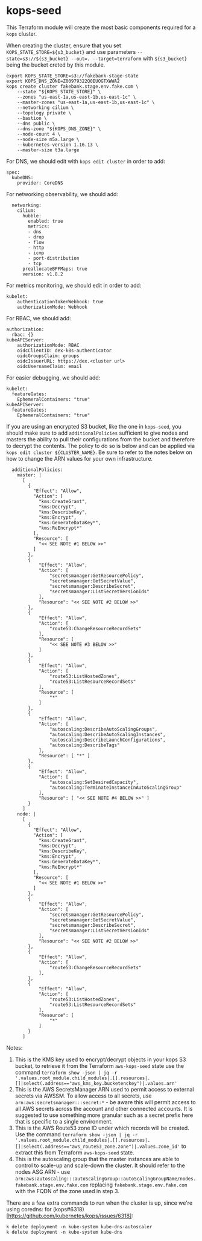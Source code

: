 # kops-seed
This Terraform module will create the most basic components required for a `kops` cluster.

When creating the cluster, ensure that you set `KOPS_STATE_STORE=${s3_bucket}` and use parameters `--state=s3://${s3_bucket} --out=. --target=terraform` with `${s3_bucket}` being the bucket creted by this module.

```
export KOPS_STATE_STORE=s3://fakebank-stage-state
export KOPS_DNS_ZONE=Z00979322Q0EUOGTXWWA2
kops create cluster fakebank.stage.env.fake.com \
    --state "${KOPS_STATE_STORE}" \
    --zones "us-east-1a,us-east-1b,us-east-1c" \
    --master-zones "us-east-1a,us-east-1b,us-east-1c" \
    --networking cilium \
    --topology private \
    --bastion \
    --dns public \
    --dns-zone "${KOPS_DNS_ZONE}" \
    --node-count 4 \
    --node-size m5a.large \
    --kubernetes-version 1.16.13 \
    --master-size t3a.large
```

For DNS, we should edit with `kops edit cluster` in order to add:

```
spec:
  kubeDNS:
    provider: CoreDNS
```
For networking observability, we should add:
```
  networking:
    cilium:
      hubble:
        enabled: true
        metrics:
        - dns
        - drop
        - flow
        - http
        - icmp
        - port-distribution
        - tcp
      preallocateBPFMaps: true
      version: v1.8.2
```
For metrics monitoring, we should edit in order to add:
```
kubelet:
    authenticationTokenWebhook: true
    authorizationMode: Webhook
```
For RBAC, we should add:
```
authorization:
  rbac: {}
kubeAPIServer:
    authorizationMode: RBAC
    oidcClientID: dex-k8s-authenticator
    oidcGroupsClaim: groups
    oidcIssuerURL: https://dex.<cluster url>
    oidcUsernameClaim: email
```
For easier debugging, we should add:
```
kubelet:
  featureGates:
    EphemeralContainers: "true"
kubeAPIServer:
  featureGates:
    EphemeralContainers: "true"
```

If you are using an encrypted S3 bucket, like the one in `kops-seed`, you should make sure to add `additionalPolicies` sufficient to give nodes and masters the ability to pull their configurations from the bucket and therefore to decrypt the contents. The policy to do so is below and can be applied via `kops edit cluster ${CLUSTER_NAME}`. Be sure to refer to the notes below on how to change the ARN values for your own infrastructure.

```
  additionalPolicies:
    master: |
      [
        {
          "Effect": "Allow",
          "Action": [
            "kms:CreateGrant",
            "kms:Decrypt",
            "kms:DescribeKey",
            "kms:Encrypt",
            "kms:GenerateDataKey*",
            "kms:ReEncrypt*"
          ],
          "Resource": [
            "<< SEE NOTE #1 BELOW >>"
          ]
        },
        {
            "Effect": "Allow",
            "Action": [
                "secretsmanager:GetResourcePolicy",
                "secretsmanager:GetSecretValue",
                "secretsmanager:DescribeSecret",
                "secretsmanager:ListSecretVersionIds"
            ],
            "Resource": "<< SEE NOTE #2 BELOW >>"
        },
        {
            "Effect": "Allow",
            "Action": [
                "route53:ChangeResourceRecordSets"
            ],
            "Resource": [
                "<< SEE NOTE #3 BELOW >>"
            ]
        },
        {
            "Effect": "Allow",
            "Action": [
                "route53:ListHostedZones",
                "route53:ListResourceRecordSets"
            ],
            "Resource": [
                "*"
            ]
        },
        {
            "Effect": "Allow",
            "Action": [
                "autoscaling:DescribeAutoScalingGroups",
                "autoscaling:DescribeAutoScalingInstances",
                "autoscaling:DescribeLaunchConfigurations",
                "autoscaling:DescribeTags"
            ],
            "Resource": [ "*" ]
        },
        {
            "Effect": "Allow",
            "Action": [
                "autoscaling:SetDesiredCapacity",
                "autoscaling:TerminateInstanceInAutoScalingGroup"
            ],
            "Resource": [ "<< SEE NOTE #4 BELOW >>" ]
        }
      ]
    node: |
      [
        {
          "Effect": "Allow",
          "Action": [
            "kms:CreateGrant",
            "kms:Decrypt",
            "kms:DescribeKey",
            "kms:Encrypt",
            "kms:GenerateDataKey*",
            "kms:ReEncrypt*"
          ],
          "Resource": [
            "<< SEE NOTE #1 BELOW >>"
          ]
        },
        {
            "Effect": "Allow",
            "Action": [
                "secretsmanager:GetResourcePolicy",
                "secretsmanager:GetSecretValue",
                "secretsmanager:DescribeSecret",
                "secretsmanager:ListSecretVersionIds"
            ],
            "Resource": "<< SEE NOTE #2 BELOW >>"
        },
        {
            "Effect": "Allow",
            "Action": [
                "route53:ChangeResourceRecordSets"
            ],
        },
        {
            "Effect": "Allow",
            "Action": [
                "route53:ListHostedZones",
                "route53:ListResourceRecordSets"
            ],
            "Resource": [
                "*"
            ]
        }
      ]
```

Notes:
1. This is the KMS key used to encrypt/decrypt objects in your kops S3 bucket, to retrieve it from the Terraform `aws-kops-seed` state use the command `terraform show -json | jq -r '.values.root_module.child_modules|.[].resources|.[]|select(.address=="aws_kms_key.bucketenckey")|.values.arn'`
2. This is the AWS SecretsManager ARN used to permit access to external secrets via AWSSM. To allow access to all secrets, use `arn:aws:secretsmanager:::secret:*` - be aware this will permit access to all AWS secrets across the account and other connected accounts. It is suggested to use something more granular such as a secret prefix here that is specific to a single environment.
3. This is the AWS Route53 zone ID under which records will be created. Use the command `terraform show -json | jq -r '.values.root_module.child_modules|.[].resources|.[]|select(.address=="aws_route53_zone.zone")|.values.zone_id'` to extract this from Terraform `aws-kops-seed` state. 
4. This is the autoscaling group that the master instances are able to control to scale-up and scale-down the cluster. It should refer to the nodes ASG ARN - use `arn:aws:autoscaling:::autoScalingGroup::autoScalingGroupName/nodes.fakebank.stage.env.fake.com` replacing `fakebank.stage.env.fake.com` with the FQDN of the zone used in step 3. 

There are a few extra commands to run when the cluster is up, since we're using coredns:
for (kops#6318)[https://github.com/kubernetes/kops/issues/6318]:
```
k delete deployment -n kube-system kube-dns-autoscaler
k delete deployment -n kube-system kube-dns
```
